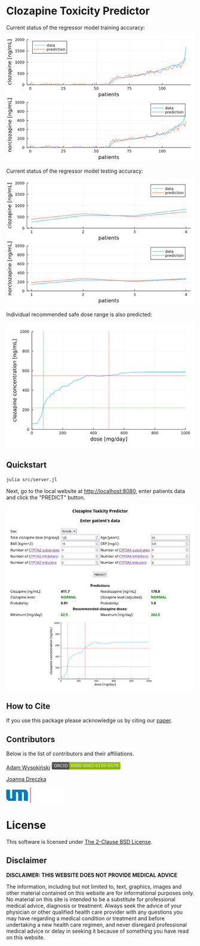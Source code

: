 # Clozapine Toxicity Predictor

Current status of the regressor model training accuracy:

![](rr_train_accuracy.png)

Current status of the regressor model testing accuracy:

![](rr_test_accuracy.png)

Individual recommended safe dose range is also predicted:

![](dose-level.png)

## Quickstart

```sh
julia src/server.jl
```

Next, go to the local website at [http://localhost:8080](http://localhost:8080), enter patients data and click the "PREDICT" button.

![](webpage.png)

## How to Cite

If you use this package please acknowledge us by citing our [paper](https://neuroanalyzer.org#how-to-cite).

## Contributors

Below is the list of contributors and their affiliations.

[Adam Wysokiński](mailto:adam.wysokinski@neuroanalyzer.org) [![ORCID](images/orcid.png)](https://orcid.org/0000-0002-6159-6579)

[Joanna Dreczka](mailto:jdreczka@csk.umed.pl)

[![Medical University of Lodz](images/umed.png)](https://en.umed.pl)

# License

This software is licensed under [The 2-Clause BSD License](LICENSE).

## Disclaimer

**DISCLAIMER: THIS WEBSITE DOES NOT PROVIDE MEDICAL ADVICE**

The information, including but not limited to, text, graphics, images and other material contained on this website are for informational purposes only. No material on this site is intended to be a substitute for professional medical advice, diagnosis or treatment. Always seek the advice of your physician or other qualified health care provider with any questions you may have regarding a medical condition or treatment and before undertaking a new health care regimen, and never disregard professional medical advice or delay in seeking it because of something you have read on this website.